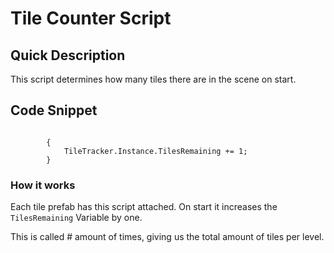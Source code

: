 Tile Counter Script
===================

## Quick Description

This script determines how many tiles there are in the scene on start.

## Code Snippet

```

        {
            TileTracker.Instance.TilesRemaining += 1;
        }

```

### How it works

Each tile prefab has this script attached. On start it increases the ```TilesRemaining``` Variable by one.

This is called # amount of times, giving us the total amount of tiles per level.
